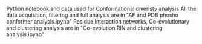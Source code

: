Python notebook and data used for Conformational diveristy analysis
All the data acquisition, filtering and full analysis are in "AF and PDB phosho conformer analysis.ipynb"
Residue Interaction networks, Co-evolutionary and clustering analysis are in "Co-evolution RIN and clustering analysis.ipynb"

